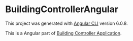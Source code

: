 # BuildingControllerAngular

This project was generated with [Angular CLI](https://github.com/angular/angular-cli) version 6.0.8.

This is a Angular part of [Building Controller Application](https://github.com/patrykidkowiak/building-controller).

